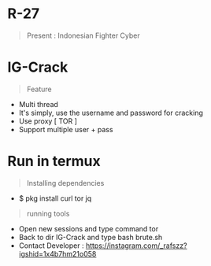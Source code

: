 # R-27
> Present : Indonesian Fighter Cyber
# IG-Crack
> Feature
+ Multi thread
+ It's simply, use the username and password for cracking
+ Use proxy [ TOR ]
+ Support multiple user + pass

# Run in termux
> Installing dependencies
+ $ pkg install curl tor jq

> running tools
+ Open new sessions and type command tor
+ Back to dir IG-Crack and type bash brute.sh
+ Contact Developer : https://instagram.com/_rafszz?igshid=1x4b7hm21o058
